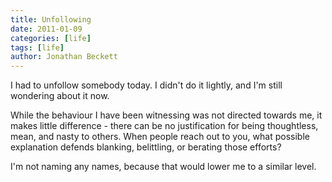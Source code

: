 ```yaml
---
title: Unfollowing
date: 2011-01-09
categories: [life]
tags: [life]
author: Jonathan Beckett
---
```


I had to unfollow somebody today. I didn't do it lightly, and I'm still wondering about it now.

While the behaviour I have been witnessing was not directed towards me, it makes little difference - there can be no justification for being thoughtless, mean, and nasty to others. When people reach out to you, what possible explanation defends blanking, belittling, or berating those efforts?

I'm not naming any names, because that would lower me to a similar level.